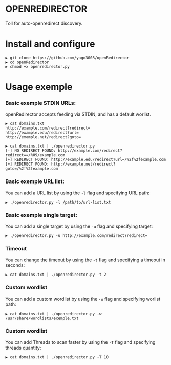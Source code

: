 
# OPENREDIRECTOR
Toll for auto-openredirect discovery.

# Install and configure
```
▶ git clone https://github.com/yago3008/openRedirector
▶ cd openRedirector
▶ chmod +x openredirector.py
```

# Usage exemple

### Basic exemple STDIN URLs:
openRedirector accepts feeding via STDIN, and has a default worlist.
```
▶ cat domains.txt
http://example.com/redirect?redirect=
http://example.edu/redirect?url=
http://example.net/redirect?goto=

▶ cat domains.txt | ./openredirector.py
[-] NO REDIRECT FOUND: http://example.com/redirect?redirect==/%09/example.com
[+] REDIRECT FOUND: http://example.edu/redirect?url=/%2f%2fexample.com
[+] REDIRECT FOUND: http://example.net/redirect?goto=/%2f%2fexample.com
```

### Basic exemple URL list:
You can add a URL list by using the ```-l``` flag and specifying URL path:
```
▶ ./openredirector.py -l /path/to/url-list.txt
```

### Basic exemple single target:
You can add a single target by using the ```-u``` flag and specifying target:
```
▶ ./openredirector.py -u http://example.com/redirect?redirect=
```

### Timeout
You can change the timeout by using the ```-t``` flag and specifying a timeout in seconds:
```
▶ cat domains.txt | ./openredirector.py -t 2 
```

### Custom wordlist
You can add a custom wordlist by using the ```-w``` flag and specifying worlist path:
```
▶ cat domains.txt | ./openredirector.py -w /usr/share/wordlists/exemple.txt
```

### Custom wordlist
You can add Threads to scan faster by using the ```-T``` flag and specifying threads quantity:
```
▶ cat domains.txt | ./openredirector.py -T 10
```


